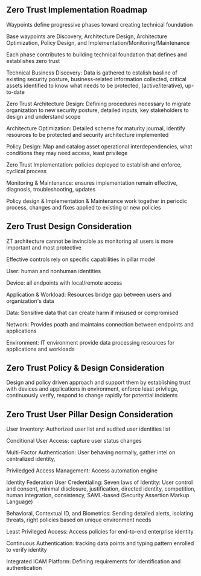 ## Zero Trust Implementation Roadmap

Waypoints define progressive phases toward creating technical foundation

Base waypoints are Discovery, Architecture Design, Architecture Optimization, Policy Design, and Implementation/Monitoring/Maintenance

Each phase contributes to building technical foundation that defines and establishes zero trust 

Technical Business Discovery: Data is gathered to estalish basline of existing security posture, business-related information collected, critical assets identified to know what needs to be protected, (active/iterative), up-to-date

Zero Trust Architecture Design: Defining procedures necessary to migrate organization to new security posture, detailed inputs, key stakeholders to design and understand scope

Architecture Optimization: Detailed scheme for maturity journal, identify resources to be protected and security architecture implemented
    
Policy Design: Map and catalog asset operational interdependencies, what conditions they may need access, least privilege

Zero Trust Implementation: policies deployed to establish and enforce, cyclical process

Monitoring & Maintenance:  ensures implementation remain effective, diagnosis, troubleshooting, updates

Policy design & Implementation & Maintenance  work together in periodic process, changes and fixes applied to existing or new policies

## Zero Trust Design Consideration

ZT architecture cannot be invincible as monitoring all users is more important and most protective

Effective controls rely on specific capabilities in pillar model

User: human and nonhuman identities

Device: all endpoints with local/remote access

Application & Workload: Resources bridge gap between users and organization's data

Data: Sensitive data that can create harm if misused or compromised

Network: Provides poath and maintains connection between endpoints and applications

Environment: IT environment provide data processing resources for applications and workloads

## Zero Trust Policy & Design Consideration

Design and policy driven approach and support them by establishing trust with devices and applications in environment, enforce least privilege, continuously verify, respond to change rapidly for potential incidents

## Zero Trust User Pillar Design Consideration

User Inventory: Authorized user list and audited user identities list

Conditional User Access: capture user status changes

Multi-Factor Authentication: User behaving normally, gather intel on centralized identity, 

Priviledged Access Management: Access automation engine 

Identity Federation User Credentialing: Seven laws of Identity: User control and consent, minimal disclosure, justification, directed identity, competition, human integration, consistency, SAML-based (Security Assertion Markup Language)

Behavioral, Contextual ID, and Biometrics: Sending detailed alerts, isolating threats, right policies based on unique environment needs

Least Privileged Access: Access policies for end-to-end enterprise identity

Continuous Authentication: tracking data points and typing pattern enrolled to verify identity 

Integrated ICAM Platform: Defining requirements for identification and authentication














